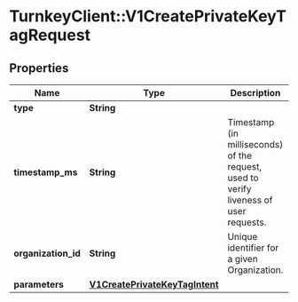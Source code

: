 # TurnkeyClient::V1CreatePrivateKeyTagRequest

## Properties
Name | Type | Description | Notes
------------ | ------------- | ------------- | -------------
**type** | **String** |  | 
**timestamp_ms** | **String** | Timestamp (in milliseconds) of the request, used to verify liveness of user requests. | 
**organization_id** | **String** | Unique identifier for a given Organization. | 
**parameters** | [**V1CreatePrivateKeyTagIntent**](V1CreatePrivateKeyTagIntent.md) |  | 

